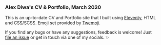 ### Alex Diwa's CV & Portfolio, March 2020

This is an up-to-date CV and Portfolio site that I built using [Eleventy](https://www.11ty.dev/), HTML and CSS/SCSS. Emoji set provided by [Twemoji](https://github.com/twitter/twemoji). 

If you find any bugs or have any suggestions, feedback is welcome! Just [file an issue](https://github.com/alxdwa/p-mar-20-11ty/issues) or get in touch via one of my socials. ✨
